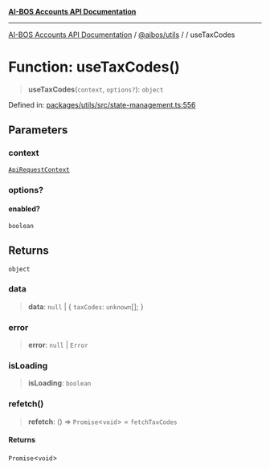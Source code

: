 [**AI-BOS Accounts API Documentation**](../../../README.md)

***

[AI-BOS Accounts API Documentation](../../../README.md) / [@aibos/utils](../README.md) / [](../README.md) / useTaxCodes

# Function: useTaxCodes()

> **useTaxCodes**(`context`, `options?`): `object`

Defined in: [packages/utils/src/state-management.ts:556](https://github.com/pohlai88/accounts/blob/48103fb36d28b2b9bfb33472b6de2f719773cde9/packages/utils/src/state-management.ts#L556)

## Parameters

### context

[`ApiRequestContext`](../interfaces/ApiRequestContext.md)

### options?

#### enabled?

`boolean`

## Returns

`object`

### data

> **data**: `null` \| \{ `taxCodes`: `unknown`[]; \}

### error

> **error**: `null` \| `Error`

### isLoading

> **isLoading**: `boolean`

### refetch()

> **refetch**: () => `Promise`\<`void`\> = `fetchTaxCodes`

#### Returns

`Promise`\<`void`\>
